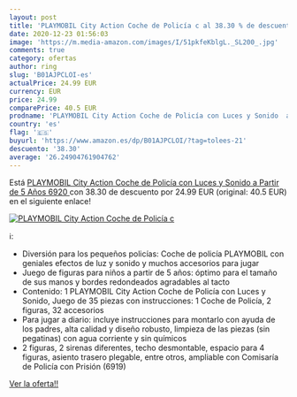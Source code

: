 ```yaml
---
layout: post
title: 'PLAYMOBIL City Action Coche de Policía c al 38.30 % de descuento'
date: 2020-12-23 01:56:03
image: 'https://m.media-amazon.com/images/I/51pkfeKblgL._SL200_.jpg'
comments: true
category: ofertas
author: ring
slug: 'B01AJPCLOI-es'
actualPrice: 24.99 EUR
currency: EUR
price: 24.99
comparePrice: 40.5 EUR
prodname: 'PLAYMOBIL City Action Coche de Policía con Luces y Sonido  a Partir de 5 Años  6920 '
country: 'es'
flag: '🇪🇸'
buyurl: 'https://www.amazon.es/dp/B01AJPCLOI/?tag=tolees-21'
descuento: '38.30'
average: '26.24904761904762'
---
```


Está [PLAYMOBIL City Action Coche de Policía con Luces y Sonido  a Partir de 5 Años  6920 ](https://www.amazon.es/dp/B01AJPCLOI/?tag=tolees-21) con 38.30 de descuento por 24.99 EUR (original: 40.5 EUR) en el siguiente enlace!

[![PLAYMOBIL City Action Coche de Policía c](https://m.media-amazon.com/images/I/51pkfeKblgL._SL200_.jpg)](https://www.amazon.es/dp/B01AJPCLOI/?tag=tolees-21)

ℹ️:

- Diversión para los pequeños policías: Coche de policía PLAYMOBIL con geniales efectos de luz y sonido y muchos accesorios para jugar
- Juego de figuras para niños a partir de 5 años: óptimo para el tamaño de sus manos y bordes redondeados agradables al tacto
- Contenido: 1 PLAYMOBIL City Action Coche de Policía con Luces y Sonido, Juego de 35 piezas con instrucciones: 1 Coche de Policía, 2 figuras, 32 accesorios
- Para jugar a diario: incluye instrucciones para montarlo con ayuda de los padres, alta calidad y diseño robusto, limpieza de las piezas (sin pegatinas) con agua corriente y sin químicos
- 2 figuras, 2 sirenas diferentes, techo desmontable, espacio para 4 figuras, asiento trasero plegable, entre otros, ampliable con Comisaría de Policía con Prisión (6919)

[Ver la oferta!!](https://www.amazon.es/dp/B01AJPCLOI/?tag=tolees-21)
